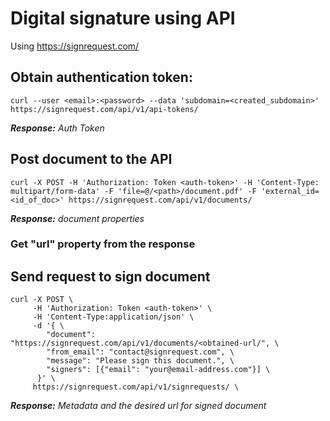 # Digital signature using API

Using https://signrequest.com/

## Obtain authentication token:

`curl --user <email>:<password> --data 'subdomain=<created_subdomain>' https://signrequest.com/api/v1/api-tokens/`

_**Response:** Auth Token_

## Post document to the API

`curl -X POST -H 'Authorization: Token <auth-token>' -H 'Content-Type: multipart/form-data' -F 'file=@/<path>/document.pdf' -F 'external_id=<id_of_doc>' https://signrequest.com/api/v1/documents/`

_**Response:** document properties_

### Get "url" property from the response

## Send request to sign document

```
curl -X POST \
     -H 'Authorization: Token <auth-token>' \
     -H 'Content-Type:application/json' \
     -d '{ \
        "document": "https://signrequest.com/api/v1/documents/<obtained-url/", \
        "from_email": "contact@signrequest.com", \
        "message": "Please sign this document.", \
        "signers": [{"email": "your@email-address.com"}] \
      }' \
     https://signrequest.com/api/v1/signrequests/ \
```

_**Response:** Metadata and the desired url for signed document_
